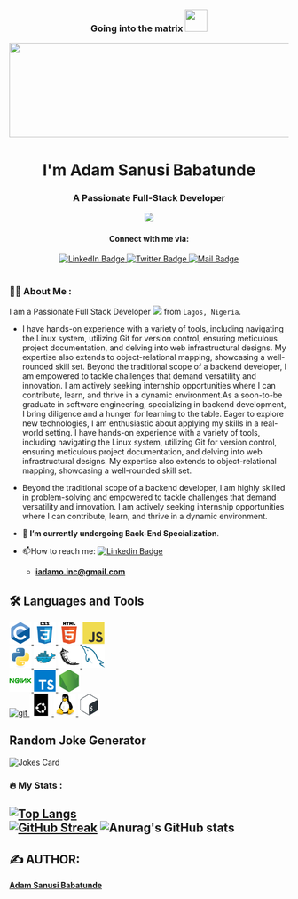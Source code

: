 <div align="center">
<h3>Going into the matrix <img src="https://media.giphy.com/media/NGYowAJeEotYRtVzmN/giphy.gif" width="40" height="40"/></h3>
  <img src="https://media.giphy.com/media/zXmbOaTpbY6mA/giphy.gif" width="1000" height="170"/>
</div>
<h1 align="center">I'm Adam Sanusi Babatunde</h1>
<h3 align="center">A Passionate Full-Stack Developer</h3>
<div align="center">
  <img src="https://media.giphy.com/media/RbDKaczqWovIugyJmW/giphy.gif" width="0"/>
  <div id="badges">
   <h4>Connect with me via:</h4>
  <a href="https://www.linkedin.com/in/adamsanusi">
    <img src="https://img.shields.io/badge/LinkedIn-blue?style=for-the-badge&logo=linkedin&logoColor=white" alt="LinkedIn Badge"/>
  </a>
  <a href="https://twitter.com/ilearnsoft">
    <img src="https://img.shields.io/badge/Twitter-blue?style=for-the-badge&logo=twitter&logoColor=white" alt="Twitter Badge"/>
  </a>
  <a href="mailto:iadamo.inc@gmail.com">
    <img src="https://img.shields.io/badge/Mail-hue?style=for-the-badge&logo=Mail.google&logoColor=white" alt="Mail Badge"/>
  </a>
</div>
  <img src="https://komarev.com/ghpvc/?username=iAdamo&style=flat-square&color=blue" alt=""/>
</div>

### :man_technologist: About Me :
I am a Passionate Full Stack Developer <img src="https://media.giphy.com/media/WUlplcMpOCEmTGBtBW/giphy.gif" width="30"> from `Lagos, Nigeria`.
- I have hands-on experience with a variety of tools, including navigating the Linux system, utilizing Git for version control, ensuring meticulous project documentation, and delving into web infrastructural designs. My expertise also extends to object-relational mapping, showcasing a well-rounded skill set.
Beyond the traditional scope of a backend developer, I am empowered to tackle challenges that demand versatility and innovation. I am actively seeking internship opportunities where I can contribute, learn, and thrive in a dynamic environment.As a soon-to-be graduate in software engineering, specializing in backend development, I bring diligence and a hunger for learning to the table. Eager to explore new technologies, I am enthusiastic about applying my skills in a real-world setting. I have hands-on experience with a variety of tools, including navigating the Linux system, utilizing Git for version control, ensuring meticulous project documentation, and delving into web infrastructural designs. My expertise also extends to object-relational mapping, showcasing a well-rounded skill set.

- Beyond the traditional scope of a backend developer, I am highly skilled in problem-solving and empowered to tackle challenges that demand versatility and innovation. I am actively seeking internship opportunities where I can contribute, learn, and thrive in a dynamic environment.


- :seedling:   **I’m currently undergoing Back-End Specialization**.

- :mailbox:How to reach me: [![Linkedin Badge](https://img.shields.io/badge/LinkedIn-blue?style=for-the-badge&logo=LinkedIn&logoColor=white)](https://www.linkedin.com/in/adamsanusi)
  - **iadamo.inc@gmail.com**

## :hammer_and_wrench: Languages and Tools
<p align="left"> 
  <a href="https://www.cprogramming.com/" target="_blank" rel="noreferrer"> 
    <img src="https://raw.githubusercontent.com/devicons/devicon/master/icons/c/c-original.svg" alt="c" width="40" height="40"/> 
  </a> 
  <a href="https://www.w3schools.com/css/" target="_blank" rel="noreferrer"> 
    <img src="https://raw.githubusercontent.com/devicons/devicon/master/icons/css3/css3-original-wordmark.svg" alt="css3" width="40" height="40"/> 
  </a> 
  <a href="https://www.w3.org/html/" target="_blank" rel="noreferrer"> 
    <img src="https://raw.githubusercontent.com/devicons/devicon/master/icons/html5/html5-original-wordmark.svg" alt="html5" width="40" height="40"/> 
  </a> 
  <a href="https://developer.mozilla.org/en-US/docs/Web/JavaScript" target="_blank" rel="noreferrer"> 
    <img src="https://raw.githubusercontent.com/devicons/devicon/master/icons/javascript/javascript-original.svg" alt="javascript" width="40" height="40"/> 
  </a> <br>
  <a href="https://www.python.org" target="_blank" rel="noreferrer"> 
    <img src="https://raw.githubusercontent.com/devicons/devicon/master/icons/python/python-original.svg" alt="python" width="40" height="40"/> 
  </a> 
  <a href="https://www.docker.com/" target="_blank" rel="noreferrer"> 
    <img src="https://raw.githubusercontent.com/devicons/devicon/master/icons/docker/docker-original.svg" alt="docker" width="40" height="40"/> 
  </a>
  <a href="https://flask.palletsprojects.com/" target="_blank" rel="noreferrer"> 
    <img src="https://raw.githubusercontent.com/devicons/devicon/master/icons/flask/flask-original.svg" alt="flask" width="40" height="40"/> 
  </a>
  <a href="https://www.mysql.com/" target="_blank" rel="noreferrer"> 
    <img src="https://raw.githubusercontent.com/devicons/devicon/master/icons/mysql/mysql-original.svg" alt="mysql" width="40" height="40"/> 
  </a> <br>
  <a href="https://www.nginx.com/" target="_blank" rel="noreferrer"> 
    <img src="https://raw.githubusercontent.com/devicons/devicon/master/icons/nginx/nginx-original.svg" alt="nginx" width="40" height="40"/> 
  </a>
  <a href="https://www.typescriptlang.org/" target="_blank" rel="noreferrer"> 
    <img src="https://raw.githubusercontent.com/devicons/devicon/master/icons/typescript/typescript-original.svg" alt="typescript" width="40" height="40"/> 
  </a>
  <a href="https://nodejs.org/" target="_blank" rel="noreferrer"> 
    <img src="https://raw.githubusercontent.com/devicons/devicon/master/icons/nodejs/nodejs-original.svg" alt="node.js" width="40" height="40"/> 
  </a>
  <br>
 <a href="https://git-scm.com/" target="_blank" rel="noreferrer"> 
    <img src="https://www.vectorlogo.zone/logos/git-scm/git-scm-icon.svg" alt="git" width="40" height="40"/> 
  </a>
  <a href="https://ubuntu.com/" target="_blank" rel="noreferrer"> 
    <img src="https://raw.githubusercontent.com/devicons/devicon/master/icons/ubuntu/ubuntu-plain.svg" alt="ubuntu" width="40" height="40"/> 
  </a>
  <a href="https://www.linux.org/" target="_blank" rel="noreferrer"> 
    <img src="https://raw.githubusercontent.com/devicons/devicon/master/icons/linux/linux-original.svg" alt="linux" width="40" height="40"/> 
  </a>
  <a href="https://www.gnu.org/software/bash/" target="_blank" rel="noreferrer"> 
    <img src="https://raw.githubusercontent.com/devicons/devicon/master/icons/bash/bash-original.svg" alt="bash" width="40" height="40"/> 
  </a>
</p>


## Random Joke Generator

![Jokes Card](https://readme-jokes.vercel.app/api)

### :fire: My Stats :
[![Top Langs](https://github-readme-stats.vercel.app/api/top-langs/?username=iAdamo&layout=compact&theme=vision-friendly-dark)](iAdamo)\
[![GitHub Streak](http://github-readme-streak-stats.herokuapp.com?user=iAdamo&theme=hacker&background=000000)](iAdamo)
![Anurag's GitHub stats](https://github-readme-stats.vercel.app/api?username=iAdamo&show_icons=true&theme=transparent)
----
## :writing_hand: AUTHOR:
[**Adam Sanusi Babatunde**](https://github.com/iAdamo)
